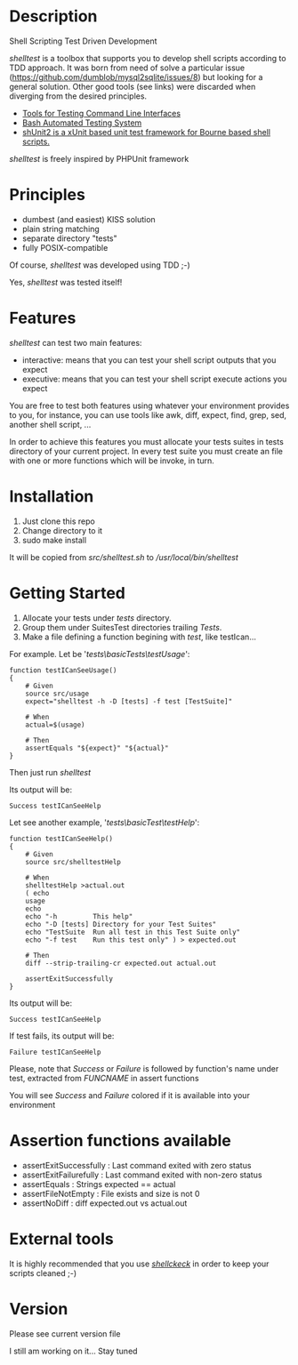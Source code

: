 # Description

Shell Scripting Test Driven Development

*shelltest* is a toolbox that supports you to develop shell scripts according to TDD approach.
It was born from need of solve a particular issue (https://github.com/dumblob/mysql2sqlite/issues/8) but looking for a general solution. Other good tools (see links) were discarded when diverging from the desired principles.

- [Tools for Testing Command Line Interfaces](https://spin.atomicobject.com/2016/01/11/command-line-interface-testing-tools/)
- [Bash Automated Testing System](https://github.com/sstephenson/bats)
- [shUnit2 is a xUnit based unit test framework for Bourne based shell scripts.](https://github.com/kward/shunit2)

*shelltest* is freely inspired by PHPUnit framework

# Principles

* dumbest (and easiest) KISS solution
* plain string matching
* separate directory "tests"
* fully POSIX-compatible

Of course, *shelltest* was developed using TDD ;-)

Yes, *shelltest* was tested itself!

# Features

*shelltest* can test two main features:

* interactive: means that you can test your shell script outputs that you expect
* executive: means that you can test your shell script execute actions you expect

You are free to test both features using whatever your environment provides to you, for instance, you can use tools like awk, diff, expect, find, grep, sed, another shell script, ...

In order to achieve this features you must allocate your tests suites in tests directory of your current project. In every test suite you must create an file with one or more functions which will be invoke, in turn.

# Installation

1. Just clone this repo
1. Change directory to it
1. sudo make install

It will be copied from *src/shelltest.sh* to */usr/local/bin/shelltest*


# Getting Started

1. Allocate your tests under *tests* directory.
1. Group them under SuitesTest directories trailing *Tests*.
1. Make a file defining a function begining with *test*, like testIcan...

For example. Let be '*tests\basicTests\testUsage*':

```Shell
function testICanSeeUsage()
{
	# Given
	source src/usage
	expect="shelltest -h -D [tests] -f test [TestSuite]"
	
	# When
	actual=$(usage)
	
	# Then
	assertEquals "${expect}" "${actual}"
}
```

Then just run *shelltest*

Its output will be:

```shell
Success testICanSeeHelp
```

Let see another example, '*tests\basicTest\testHelp*':

```shell
function testICanSeeHelp()
{
	# Given
	source src/shelltestHelp
	
	# When
	shelltestHelp >actual.out
	( echo
	usage
	echo
	echo "-h         This help"
	echo "-D [tests] Directory for your Test Suites"
	echo "TestSuite  Run all test in this Test Suite only"
	echo "-f test    Run this test only" ) > expected.out

	# Then
	diff --strip-trailing-cr expected.out actual.out
	
	assertExitSuccessfully
}
```

Its output will be:

```shell
Success testICanSeeHelp
```

If test fails, its output will be:

```shell
Failure testICanSeeHelp
```

Please, note that *Success* or *Failure* is followed by function's name under test, extracted from *FUNCNAME* in assert functions

You will see *Success* and *Failure* colored if it is available into your environment

# Assertion functions available

* assertExitSuccessfully
: Last command exited with zero status
* assertExitFailurefully
: Last command exited with non-zero status
* assertEquals
: Strings expected == actual
* assertFileNotEmpty
: File exists and size is not 0
* assertNoDiff
: diff expected.out vs actual.out

# External tools

It is highly recommended that you use [*shellckeck*](https://www.shellcheck.net) in order to keep your scripts cleaned ;-)


# Version

Please see current version file

I still am working on it... Stay tuned